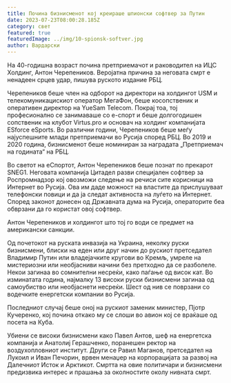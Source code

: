 ```yaml
---
title: Почина бизнисменот кој креираше шпионски софтвер за Путин
date: 2023-07-23T08:00:28.185Z
category: свет
featured: true
featuredImage: ../img/10-spionsk-softver.jpg
author: Вардарски
---
```

На 40-годишна возраст почина претприемачот и раководител на ИЦС Холдинг, Антон Черепеников. Веројатна причина за неговата смрт е ненадеен срцев удар, пишува руското издание РБЦ.

Черепеников беше член на одборот на директори на холдингот USM и телекомуникацискиот оператор МегаФон, беше косопственик и оперативен директор на YueSam Telecom. Покрај тоа, тој професионално се занимаваше со е-спорт и беше долгогодишен сопственик на клубот Virtus.pro и основач на холдинг компанијата ESforce eSports. Во различни години, Черепеников беше меѓу најуспешните млади претприемачи во Русија според РБЦ. Во 2019 и 2020 година, бизнисменот беше номиниран за наградата „Претприемач на годината“ на РБЦ.

Во светот на еСпортот, Антон Черепеников беше познат по прекарот SNEG1. Неговата компанија Цитадел разви специјален софтвер за Роспромнадзор кој овозможи следење на речиси сите корисници на Интернет во Русија. Ова им даде можност на властите да прислушуваат телефонски повици и да ја следат активноста на луѓето на Интернет. Според законот донесен од Државната дума на Русија, операторите беа обврзани да го користат овој софтвер.

Антон Черепеников и холдингот што тој го води се предмет на американски санкции.

Од почетокот на руската инвазија на Украина, неколку руски бизнисмени, блиски на еден или друг начин до рускиот претседател Владимир Путин или владејачките кругови во Кремљ, умреле на мистериозни или необјасниви начини без претходно да се разболеле. Некои загинаа во сомнителни несреќи, како паѓање од висок кат. Во изминатата година, најмалку 13 високи руски бизнисмени загинаа од самоубиство или необјаснети несреќи. Шест од нив се поврзани со водечките енергетски компании во Русија.

Последниот случај беше оној на рускиот заменик министер, Пјотр Кучеренко, кој почина откако му се слоши во авион кој се враќаше од посета на Куба.

Убиени се високи бизнисмени како Павел Антов, шеф на енергетска компанија и Анатолиј Герашченко, поранешен ректор на воздухопловниот институт. Други се Равил Маганов, претседател на Лукоил и Иван Печорин, врвен менаџер на корпорацијата за развој на Далечниот Исток и Арктикот. Смртта на овие политичари и бизнисмени предизвика интерес и прашања за околностите околу нивната смрт.